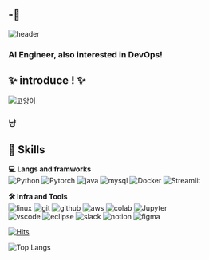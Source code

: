 ## -👋
![header](https://capsule-render.vercel.app/api?type=waving&height=300&color=gradient&text=Hi,%20I'm%20jisu😺&fontAlignY=41)

### AI Engineer, also interested in DevOps!

## ✨ introduce ! ✨
![고양이](https://i.imgur.com/ntr1vY2.png)
### 냥

## 🔨 Skills
**💻 Langs and framworks**  
![Python](https://img.shields.io/badge/PYTHON-3776AB.svg?&style=for-the-badge&logo=python&logoColor=white)
![Pytorch](https://img.shields.io/badge/PYTORCH-EE4C2C?style=for-the-badge&logo=Pytorch&logoColor=white)
![java](https://img.shields.io/badge/java-ffffff.svg?&style=for-the-badge&logo=openjdk&logoColor=black)
![mysql](https://img.shields.io/badge/mysql-4479A1.svg?&style=for-the-badge&logo=mysql&logoColor=white)
![Docker](https://img.shields.io/badge/DOCKER-2496ED?style=for-the-badge&logo=Docker&logoColor=white)
![Streamlit](https://img.shields.io/badge/STREAMLIT-FF4B4B?style=for-the-badge&logo=Streamlit&logoColor=white)


**🛠️ Infra and Tools**  
![linux](https://img.shields.io/badge/linux-FCC624.svg?&style=for-the-badge&logo=linux&logoColor=white)
![git](https://img.shields.io/badge/git-F05032.svg?&style=for-the-badge&logo=git&logoColor=white)
![github](https://img.shields.io/badge/github-181717.svg?&style=for-the-badge&logo=github&logoColor=white)
![aws](https://img.shields.io/badge/aws-232F3E.svg?&style=for-the-badge&logo=amazonaws&logoColor=white)
![colab](https://img.shields.io/badge/colab-F9AB00.svg?&style=for-the-badge&logo=googlecolab&logoColor=white)
![Jupyter](https://img.shields.io/badge/JUPYTER-F37626?style=for-the-badge&logo=Jupyter&logoColor=white)<br>
![vscode](https://img.shields.io/badge/vscode-007ACC.svg?&style=for-the-badge&logo=visualstudiocode&logoColor=white)
![eclipse](https://img.shields.io/badge/eclipse-2C2255.svg?&style=for-the-badge&logo=eclipseide&logoColor=white)
![slack](https://img.shields.io/badge/slack-4A154B.svg?&style=for-the-badge&logo=slack&logoColor=white)
![notion](https://img.shields.io/badge/notion-000000.svg?&style=for-the-badge&logo=notion&logoColor=white)
![figma](https://img.shields.io/badge/FIGMA-F24E1E?style=for-the-badge&logo=Figma&logoColor=white)


[![Hits](https://hits.seeyoufarm.com/api/count/incr/badge.svg?url=https%3A%2F%2Fgithub.com%2Fjiisuuyaa%2Fhit-counter&count_bg=%23FF9D9D&title_bg=%23000000&icon=&icon_color=%23E7E7E7&title=hits&edge_flat=false)](https://hits.seeyoufarm.com)

![Top Langs](https://github-readme-stats.vercel.app/api/top-langs/?username=jiisuuyaa&layout=compact)
<!--
**jiisuuyaa/jiisuuyaa** is a ✨ _special_ ✨ repository because its `README.md` (this file) appears on your GitHub profile.




- 🔭 I’m currently working on ...
- 🌱 I’m currently learning ...
- 👯 I’m looking to collaborate on ...
- 🤔 I’m looking for help with ...
- 💬 Ask me about ...
- 📫 How to reach me: 
- 😄 Pronouns: ...
- ⚡ Fun fact: ...
-->
